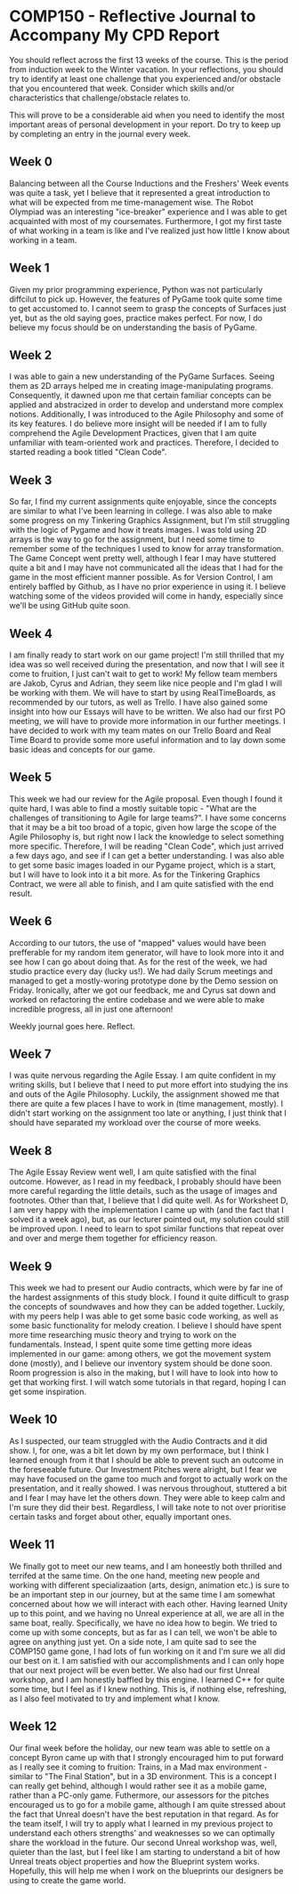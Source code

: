 # COMP150 - Reflective Journal to Accompany My CPD Report

You should reflect across the first 13 weeks of the course. This is the period from induction week to the Winter vacation. In your reflections, you should try to identify at least one challenge that you experienced and/or obstacle that you encountered that week. Consider which skills and/or characteristics that challenge/obstacle relates to. 

This will prove to be a considerable aid when you need to identify the most important areas of personal development in your report. Do try to keep up by completing an entry in the journal every week.

## Week 0

Balancing between all the Course Inductions and the Freshers' Week events was quite a task, yet I believe that it represented a 
great introduction to what will be expected from me time-management wise. The Robot Olympiad was an interesting "ice-breaker"
experience and I was able to get acquainted with most of my coursemates. Furthermore, I got my first taste of what working
in a team is like and I've realized just how little I know about working in a team.

## Week 1

Given my prior programming experience, Python was not particularly diffcilut to pick up. However, the features of PyGame 
took quite some time to get accustomed to. I cannot seem to grasp the concepts of Surfaces just yet, but as the old saying goes, 
practice makes perfect. For now, I do believe my focus should be on understanding the 
basis of PyGame.

## Week 2

I was able to gain a new understanding of the PyGame Surfaces. Seeing them as 2D arrays
helped me in creating image-manipulating programs. Consequently, it dawned upon me
that certain familiar concepts can be applied and abstracized in order to develop
and understand more complex notions. Additionally, I was introduced to the Agile 
Philosophy and some of its key features. I do believe more insight will be needed
if I am to fully comprehend the Agile Development Practices, given that I am quite
unfamiliar with team-oriented work and practices. Therefore, I decided to started reading
a book titled "Clean Code".

## Week 3

So far, I find my current assignments quite enjoyable, since the concepts are similar to what I've been learning in college. I was also able to make some progress on my Tinkering Graphics Assignment, but I'm still struggling with the logic of Pygame and how it treats images. I was told using 2D arrays is the way to go for the assignment, but I need some time to remember some of the techniques I used to know for array transformation.
The Game Concept went pretty well, although I fear I may have stuttered quite a bit and I may have not communicated all the ideas that I had for the game in the most efficient manner possible. As for Version Control, I am entirely baffled by Github, as I have no prior experience in using it. I believe watching some of the videos provided will come in handy, especially since we'll be using GitHub quite soon.

## Week 4

I am finally ready to start work on our game project! I'm still thrilled that my idea was so well received during the presentation, and now that I will see it come to fruition, I just can't wait to get to work! My fellow team members are Jakob, Cyrus and Adrian, they seem like nice people and I'm glad I will be working with them. We will have to start by using RealTimeBoards, as recommended by our tutors, as well as Trello. I have also gained some insight into how our Essays will have to be written. We also had our first PO meeting, we will have to provide more information in our further meetings. I have decided to work with my team mates on our Trello Board and Real Time Board to provide some more useful information and to lay down some basic ideas and concepts for our game.

## Week 5

This week we had our review for the Agile proposal. Even though I found it quite hard, I was able to find a mostly suitable topic - "What are the challenges of transitioning to Agile for large teams?". I have some concerns that it may be a bit too broad of a topic, given how large the scope of the Agile Philosophy is, but right now I lack the knowledge to select something more specific. Therefore, I will be reading "Clean Code", which just arrived a few days ago, and see if I can get a better understanding. I was also able to get some basic images loaded in our Pygame project, which is a start, but I will have to look into it a bit more. As for the Tinkering Graphics Contract, we were all able to finish, and I am quite satisfied with the end result.

## Week 6

 According to our tutors, the use of "mapped" values would have been prefferable for my random item generator, will have to look more into it and see how I can go about doing that. As for the rest of the week, we had studio practice every day (lucky us!). We had daily Scrum meetings and managed to get a mostly-woring prototype done by the Demo session on Friday. Ironically, after we got our feedback, me and Cyrus sat down and worked on refactoring the entire codebase and we were able to make incredible progress, all in just one afternoon!

Weekly journal goes here. Reflect.

## Week 7

I was quite nervous regarding the Agile Essay. I am quite confident in my writing skills, but I believe that I need to put more effort into studying the ins and outs of the Agile Philosophy. Luckily, the assignment showed me that there are quite a few places I have to work in (time management, mostly). I didn't start working on the assignment too late or anything, I just think that I should have separated my workload over the course of more weeks. 

## Week 8

The Agile Essay Review went well, I am quite satisfied with the final outcome. However, as I read in my feedback, I probably should have been more careful regarding the little details, such as the usage of images and footnotes. Other than that, I believe that I did quite well. As for Worksheet D, I am very happy with the implementation I came up with (and the fact that I solved it a week ago), but, as our lecturer pointed out, my solution could still be improved upon. I need to learn to spot similar functions that repeat over and over and merge them together for efficiency reason.

## Week 9

This week we had to present our Audio contracts, which were by far ine of the hardest assignments of this study block. I found it quite difficult to grasp the concepts of soundwaves and how they can be added together. Luckily, with my peers help I was able to get some basic code working, as well as some basic functionality for melody creation. I believe I should have spent more time researching music theory and trying to work on the fundamentals. Instead, I spent quite some time getting more ideas implemented in our game: among others, we got the movement system done (mostly), and I believe our inventory system should be done soon. Room progression is also in the making, but I will have to look into how to get that working first. I will watch some tutorials in that regard, hoping I can get some inspiration.

## Week 10

As I suspected, our team struggled with the Audio Contracts and it did show. I, for one, was a bit let down by my own performace, but I think I learned enough from it that I should be able to prevent such an outcome in the foreseeable future. Our Investment Pitches were alright, but I fear we may have focused on the game too much and forgot to actually work on the presentation, and it really showed. I was nervous throughout, stuttered a bit and I fear I may have let the others down. They were able to keep calm and I'm sure they did their best. Regardless, I will take note to not over prioritise certain tasks and forget about other, equally important ones.

## Week 11

We finally got to meet our new teams, and I am honeestly both thrilled and terrifed at the same time. On the one hand, meeting new people and working with different specializaation (arts, design, animation etc.) is sure to be an important step in our journey, but at the same time I am somewhat concerned about how we will interact with each other. Having learned Unity up to this point, and we having no Unreal experience at all, we are all in the same boat, really. Specifically, we have no idea how to begin. We tried to come up with some concepts, but as far as I can tell, we won't be able to agree on anything just yet. On a side note, I am quite sad to see the COMP150 game gone, I had lots of fun working on it and I'm sure we all did our best on it. I am satisfied with our accomplishments and I can only hope that our next project will be even better. We also had our first Unreal workshop, and I am honestly baffled by this engine. I learned C++ for quite some time, but I feel as if I knew nothing. This is, if nothing else, refreshing, as I also feel motivated to try and implement what I know.

## Week 12

Our final week before the holiday, our new team was able to settle on a concept Byron came up with that I strongly encouraged him to put forward as I really see it coming to fruition: Trains, in a Mad max environment - similar to "The Final Station", but in a 3D environment. This is a concept I can really get behind, although I would rather see it as a mobile game, rather than a PC-only game. Futhermore, our assessors for the pitches encouraged us to go for a mobile game, although I am quite stressed about the fact that Unreal doesn't have the best reputation in that regard. As for the team itself, I will try to apply what I learned in my previous project to understand each others strengths' and weaknesses so we can optimally share the workload in the future. Our second Unreal workshop was, well, quieter than the last, but I feel like I am starting to understand a bit of how Unreal treats object properties and how the Blueprint system works. Hopefully, this will help me when I work on the blueprints our designers be using to create the game world.
